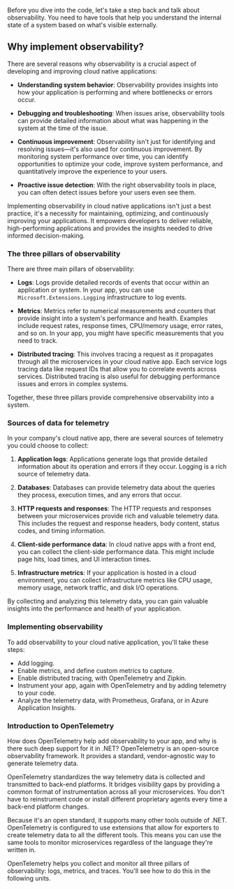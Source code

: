 Before you dive into the code, let's take a step back and talk about observability. You need to have tools that help you understand the internal state of a system based on what's visible externally.

## Why implement observability?

There are several reasons why observability is a crucial aspect of developing and improving cloud native applications:

- **Understanding system behavior**: Observability provides insights into how your application is performing and where bottlenecks or errors occur.

- **Debugging and troubleshooting**: When issues arise, observability tools can provide detailed information about what was happening in the system at the time of the issue.

- **Continuous improvement**: Observability isn't just for identifying and resolving issues&mdash;it's also used for continuous improvement. By monitoring system performance over time, you can identify opportunities to optimize your code, improve system performance, and quantitatively improve the experience to your users.

- **Proactive issue detection**: With the right observability tools in place, you can often detect issues before your users even see them.

Implementing observability in cloud native applications isn't just a best practice, it's a necessity for maintaining, optimizing, and continuously improving your applications. It empowers developers to deliver reliable, high-performing applications and provides the insights needed to drive informed decision-making.

### The three pillars of observability

There are three main pillars of observability:

- **Logs**: Logs provide detailed records of events that occur within an application or system. In your app, you can use `Microsoft.Extensions.Logging` infrastructure to log events.

- **Metrics**: Metrics refer to numerical measurements and counters that provide insight into a system's performance and health. Examples include request rates, response times, CPU/memory usage, error rates, and so on. In your app, you might have specific measurements that you need to track.

- **Distributed tracing**: This involves tracing a request as it propagates through all the microservices in your cloud native app. Each service logs tracing data like request IDs that allow you to correlate events across services. Distributed tracing is also useful for debugging performance issues and errors in complex systems.

Together, these three pillars provide comprehensive observability into a system.

### Sources of data for telemetry

In your company's cloud native app, there are several sources of telemetry you could choose to collect:

1. **Application logs**: Applications generate logs that provide detailed information about its operation and errors if they occur. Logging is a rich source of telemetry data.

2. **Databases**: Databases can provide telemetry data about the queries they process, execution times, and any errors that occur.

3. **HTTP requests and responses**: The HTTP requests and responses between your microservices provide rich and valuable telemetry data. This includes the request and response headers, body content, status codes, and timing information.

4. **Client-side performance data**: In cloud native apps with a front end, you can collect the client-side performance data. This might include page hits, load times, and UI interaction times.

5. **Infrastructure metrics**: If your application is hosted in a cloud environment, you can collect infrastructure metrics like CPU usage, memory usage, network traffic, and disk I/O operations.

By collecting and analyzing this telemetry data, you can gain valuable insights into the performance and health of your application.

### Implementing observability

To add observability to your cloud native application, you'll take these steps:

- Add logging.
- Enable metrics, and define custom metrics to capture.
- Enable distributed tracing, with OpenTelemetry and Zipkin.
- Instrument your app, again with OpenTelemetry and by adding telemetry to your code.
- Analyze the telemetry data, with Prometheus, Grafana, or in Azure Application Insights.

### Introduction to OpenTelemetry

How does OpenTelemetry help add observability to your app, and why is there such deep support for it in .NET? OpenTelemetry is an open-source observability framework. It provides a standard, vendor-agnostic way to generate telemetry data.

OpenTelemetry standardizes the way telemetry data is collected and transmitted to back-end platforms. It bridges visibility gaps by providing a common format of instrumentation across all your microservices. You don't have to reinstrument code or install different proprietary agents every time a back-end platform changes.

Because it's an open standard, it supports many other tools outside of .NET. OpenTelemetry is configured to use extensions that allow for exporters to create telemetry data to all the different tools. This means you can use the same tools to monitor microservices regardless of the language they're written in.

OpenTelemetry helps you collect and monitor all three pillars of observability: logs, metrics, and traces. You'll see how to do this in the following units.
